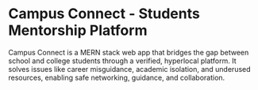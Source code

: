 # Campus Connect - Students Mentorship Platform
Campus Connect is a MERN stack web app that bridges the gap between school and college students through a verified, hyperlocal platform. It solves issues like career misguidance, academic isolation, and underused resources, enabling safe networking, guidance, and collaboration.
